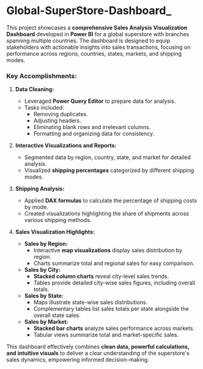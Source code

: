 # Global-SuperStore-Dashboard_
This project showcases a **comprehensive Sales Analysis Visualization Dashboard** developed in **Power BI** for a global superstore with branches spanning multiple countries. The dashboard is designed to equip stakeholders with actionable insights into sales transactions, focusing on performance across regions, countries, states, markets, and shipping modes.

### Key Accomplishments:

1. **Data Cleaning:**
   - Leveraged **Power Query Editor** to prepare data for analysis.
   - Tasks included:
     - Removing duplicates.
     - Adjusting headers.
     - Eliminating blank rows and irrelevant columns.
     - Formatting and organizing data for consistency.

2. **Interactive Visualizations and Reports:**
   - Segmented data by region, country, state, and market for detailed analysis.
   - Visualized **shipping percentages** categorized by different shipping modes.

3. **Shipping Analysis:**
   - Applied **DAX formulas** to calculate the percentage of shipping costs by mode.
   - Created visualizations highlighting the share of shipments across various shipping methods.

4. **Sales Visualization Highlights:**
   - **Sales by Region:**
     - Interactive **map visualizations** display sales distribution by region.
     - Charts summarize total and regional sales for easy comparison.
   - **Sales by City:**
     - **Stacked column charts** reveal city-level sales trends.
     - Tables provide detailed city-wise sales figures, including overall totals.
   - **Sales by State:**
     - Maps illustrate state-wise sales distributions.
     - Complementary tables list sales totals per state alongside the overall state sales.
   - **Sales by Market:**
     - **Stacked bar charts** analyze sales performance across markets.
     - Tabular views summarize total and market-specific sales.

This dashboard effectively combines **clean data, powerful calculations, and intuitive visuals** to deliver a clear understanding of the superstore's sales dynamics, empowering informed decision-making.
